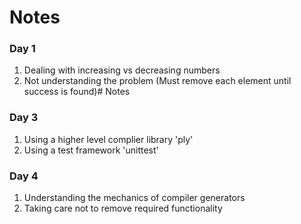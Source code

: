 # Notes

### Day 1
1. Dealing with increasing vs decreasing numbers
2. Not understanding the problem (Must remove each element until success is found)# Notes

### Day 3
1. Using a higher level complier library 'ply'
2. Using a test framework 'unittest'

### Day 4
1. Understanding the mechanics of compiler generators
2. Taking care not to remove required functionality